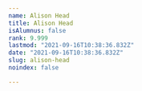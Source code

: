 ```yaml
---
name: Alison Head
title: Alison Head
isAlumnus: false
rank: 9.999
lastmod: "2021-09-16T10:38:36.832Z"
date: "2021-09-16T10:38:36.832Z"
slug: alison-head
noindex: false

---
```

